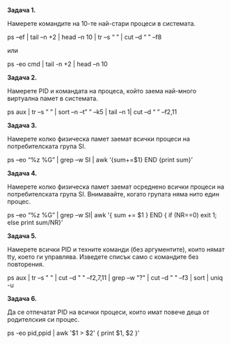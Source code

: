 **Задача 1.**

Намерете командите на 10-те най-стари процеси в системата.

ps –ef | tail –n +2 | head –n 10 | tr –s “ ” | cut –d “ ” –f8 

или

ps -eo cmd | tail -n +2 | head –n 10

**Задача 2.**

Намерете PID и командата на процеса, който заема най-много виртуална памет в системата.

ps aux | tr –s ” ” | sort –n –t” ” –k5 | tail –n 1| cut –d “ ” –f2,11

**Задача 3.**

Намерете колко физическа памет заемат всички процеси на потребителската група SI.

ps –eo “%z %G” | grep –w SI | awk ‘{sum+=$1} END {print sum}’

**Задача 4.**

Намерете колко физическа памет заемат осреднено всички процеси на потребителската група SI. Внимавайте, когато групата няма нито един процес.

ps –eo “%z %G” | grep –w SI| awk '{ sum += $1 } END { if (NR==0) exit 1; else print sum/NR}'

**Задача 5.**

Намерете всички PID и техните команди (без аргументите), които нямат tty, което ги управлява. Изведете списък само с командите без повторения.

ps aux | tr –s " " | cut –d " " –f2,7,11 | grep –w "?" | cut –d " " –f3 | sort | uniq -u

**Задача 6.**

Да се отпечатат PID на всички процеси, които имат повече деца от родителския си процес.

ps -eo pid,ppid | awk '$1 > $2' { print $1, $2 }'
